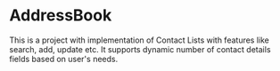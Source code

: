# AddressBook
This is a project with implementation of Contact Lists with features like search, add, update etc. It supports dynamic number of contact details fields based on user's needs.
